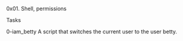 0x01. Shell, permissions

Tasks

0-iam_betty A script that switches the current user to the user betty.
